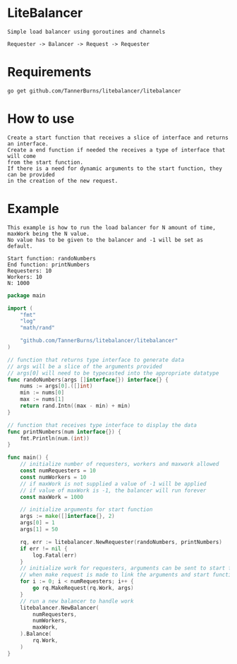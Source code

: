 # LiteBalancer

    Simple load balancer using goroutines and channels
    
    Requester -> Balancer -> Request -> Requester

# Requirements

	go get github.com/TannerBurns/litebalancer/litebalancer

# How to use

    Create a start function that receives a slice of interface and returns an interface.
	Create a end function if needed the receives a type of interface that will come 
	from the start function.
	If there is a need for dynamic arguments to the start function, they can be provided
	in the creation of the new request.
    

# Example

    This example is how to run the load balancer for N amount of time, maxWork being the N value.
	No value has to be given to the balancer and -1 will be set as default.

	Start function: randoNumbers
	End function: printNumbers
	Requesters: 10
	Workers: 10
	N: 1000
    

``` go
package main

import (
	"fmt"
	"log"
	"math/rand"

	"github.com/TannerBurns/litebalancer/litebalancer"
)

// function that returns type interface to generate data
// args will be a slice of the arguments provided
// args[0] will need to be typecasted into the appropriate datatype
func randoNumbers(args []interface{}) interface{} {
	nums := args[0].([]int)
	min := nums[0]
	max := nums[1]
	return rand.Intn((max - min) + min)
}

// function that receives type interface to display the data
func printNumbers(num interface{}) {
	fmt.Println(num.(int))
}

func main() {
	// initialize number of requesters, workers and maxwork allowed
	const numRequesters = 10
	const numWorkers = 10
	// if maxWork is not supplied a value of -1 will be applied
	// if value of maxWork is -1, the balancer will run forever
	const maxWork = 1000

	// initialize arguments for start function
	args := make([]interface{}, 2)
	args[0] = 1
	args[1] = 50

	rq, err := litebalancer.NewRequester(randoNumbers, printNumbers)
	if err != nil {
		log.Fatal(err)
	}
	// initialize work for requesters, arguments can be sent to start function
	// when make request is made to link the arguments and start function
	for i := 0; i < numRequesters; i++ {
		go rq.MakeRequest(rq.Work, args)
	}
	// run a new balancer to handle work
	litebalancer.NewBalancer(
		numRequesters,
		numWorkers,
		maxWork,
	).Balance(
		rq.Work,
	)
}
```